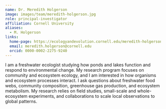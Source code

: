 ```yaml
---
name: Dr. Meredith Holgerson
image: images/team/meredith-holgerson.jpg
role: principal-investigator
affiliation: Cornell University
aliases:
  - M. Holgerson
links:
  home-page: https://ecologyandevolution.cornell.edu/meredith-holgerson
  email: meredith.holgerson@cornell.edu
  orcid: 0000-0002-2275-9240
---
```


I am a freshwater ecologist studying how ponds and lakes function and respond to environmental change. My research program focuses on community and ecosystem ecology, and I am interested in how organisms and ecosystem processes interact. I ask questions about freshwater food webs, community composition, greenhouse gas production, and ecosystem metabolism. My research relies on field studies, small-scale and whole-ecosystem experiments, and collaborations to scale local observations to global patterns.